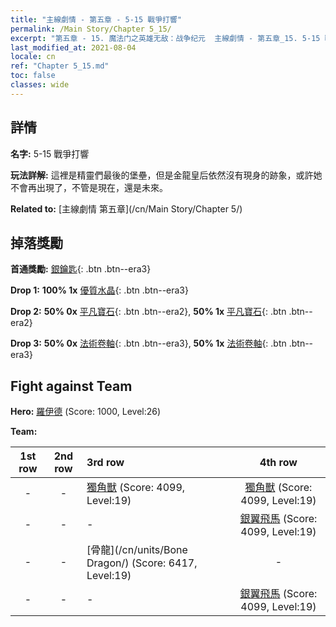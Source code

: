 ```yaml
---
title: "主線劇情 - 第五章 - 5-15 戰爭打響"
permalink: /Main Story/Chapter 5_15/
excerpt: "第五章 - 15. 魔法门之英雄无敌：战争纪元  主線劇情 - 第五章_15. 5-15 戰爭打響"
last_modified_at: 2021-08-04
locale: cn
ref: "Chapter 5_15.md"
toc: false
classes: wide
---
```


## 詳情

 **名字:** 5-15 戰爭打響

 **玩法詳解:** 這裡是精靈們最後的堡壘，但是金龍皇后依然沒有現身的跡象，或許她不會再出現了，不管是現在，還是未來。

 **Related to:** [主線劇情 第五章](/cn/Main Story/Chapter 5/)

## 掉落獎勵

 **首通獎勵:** [銀鑰匙](/cn/Items/con_693/){: .btn .btn--era3}

 **Drop 1:** **100% 1x** [優質水晶](/cn/Items/mat_17/){: .btn .btn--era3}

 **Drop 2:** **50% 0x** [平凡寶石](/cn/Items/mat_10/){: .btn .btn--era2}, **50% 1x** [平凡寶石](/cn/Items/mat_10/){: .btn .btn--era2}

 **Drop 3:** **50% 0x** [法術卷軸](/cn/Items/con_694/){: .btn .btn--era3}, **50% 1x** [法術卷軸](/cn/Items/con_694/){: .btn .btn--era3}


## Fight against Team
 **Hero:** [羅伊德](/cn/heroes/Ryland/) (Score: 1000, Level:26)

 **Team:**


  | 1st row | 2nd row | 3rd row | 4th row |
  |:----:|:----:|:----|:----:|
  | - | - | [獨角獸](/cn/units/Unicorn/) (Score: 4099, Level:19)  | [獨角獸](/cn/units/Unicorn/) (Score: 4099, Level:19)  |
  | - | - | - | [銀翼飛馬](/cn/units/Pegasus/) (Score: 4099, Level:19)  |
  | - | - | [骨龍](/cn/units/Bone Dragon/) (Score: 6417, Level:19)  | - |
  | - | - | - | [銀翼飛馬](/cn/units/Pegasus/) (Score: 4099, Level:19)  |


